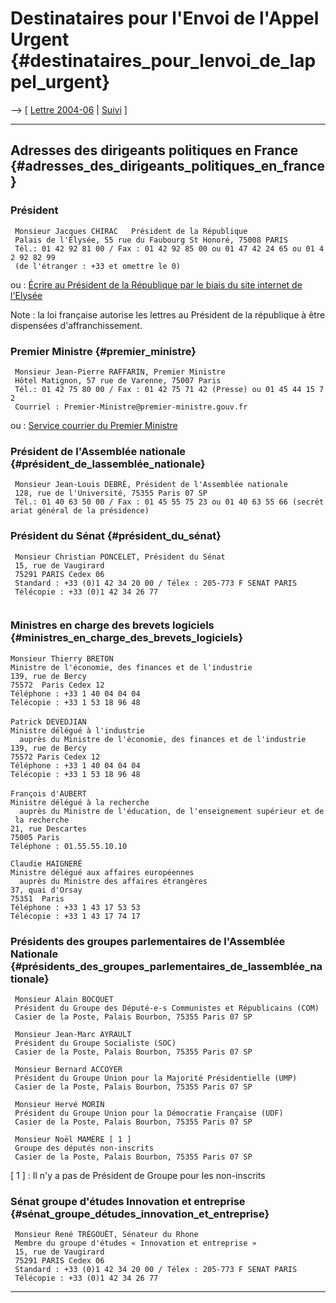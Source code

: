 # Destinataires pour l\'Envoi de l\'Appel Urgent {#destinataires_pour_lenvoi_de_lappel_urgent}

\--\> \[ [ Lettre 2004-06](LtrCons0406Fr "wikilink") \| [
Suivi](LtrConsSendFr0406Fr "wikilink") \]

------------------------------------------------------------------------

## Adresses des dirigeants politiques en France {#adresses_des_dirigeants_politiques_en_france}

### Président

` Monsieur Jacques CHIRAC   Président de la République`\
` Palais de l'Élysée, 55 rue du Faubourg St Honoré, 75008 PARIS`\
` Tél.: 01 42 92 81 00 / Fax : 01 42 92 85 00 ou 01 47 42 24 65 ou 01 42 92 82 99`\
` (de l'étranger : +33 et omettre le 0)`

ou : [Écrire au Président de la République par le biais du site internet
de l\'Elysée](http://www.elysee.fr/ecrire/mail_.htm "wikilink")

Note : la loi française autorise les lettres au Président de la
république à être dispensées d\'affranchissement.

### Premier Ministre {#premier_ministre}

` Monsieur Jean-Pierre RAFFARIN, Premier Ministre `\
` Hôtel Matignon, 57 rue de Varenne, 75007 Paris`\
` Tél.: 01 42 75 80 00 / Fax : 01 42 75 71 42 (Presse) ou 01 45 44 15 72`\
` Courriel : Premier-Ministre@premier-ministre.gouv.fr`

ou : [Service courrier du Premier
Ministre](http://www.premier-ministre.gouv.fr/fr/p.cfm?ref=6959 "wikilink")

### Président de l\'Assemblée nationale {#président_de_lassemblée_nationale}

` Monsieur Jean-Louis DEBRÉ, Président de l'Assemblée nationale`\
` 128, rue de l'Université, 75355 Paris 07 SP`\
` Tél.: 01 40 63 50 00 / Fax : 01 45 55 75 23 ou 01 40 63 55 66 (secrétariat général de la présidence)`

### Président du Sénat {#président_du_sénat}

` Monsieur Christian PONCELET, Président du Sénat`\
` 15, rue de Vaugirard`\
` 75291 PARIS Cedex 06`\
` Standard : +33 (0)1 42 34 20 00 / Télex : 205-773 F SENAT PARIS`\
` Télécopie : +33 (0)1 42 34 26 77`\
` `

### Ministres en charge des brevets logiciels {#ministres_en_charge_des_brevets_logiciels}

`Monsieur Thierry BRETON`\
`Ministre de l'économie, des finances et de l'industrie`\
`139, rue de Bercy`\
`75572  Paris Cedex 12 `\
`Téléphone : +33 1 40 04 04 04 `\
`Télécopie : +33 1 53 18 96 48`\
\
`Patrick DEVEDJIAN`\
`Ministre délégué à l'industrie`\
`  auprès du Ministre de l'économie, des finances et de l'industrie`\
`139, rue de Bercy`\
`75572 Paris Cedex 12`\
`Téléphone : +33 1 40 04 04 04`\
`Télécopie : +33 1 53 18 96 48`\
\
`François d'AUBERT`\
`Ministre délégué à la recherche`\
`  auprès du Ministre de l'éducation, de l'enseignement supérieur et de la recherche`\
`21, rue Descartes`\
`75005 Paris`\
`Téléphone : 01.55.55.10.10`

`Claudie HAIGNERÉ`\
`Ministre délégué aux affaires européennes`\
`  auprès du Ministre des affaires étrangères`\
`37, quai d'Orsay`\
`75351  Paris `\
`Téléphone : +33 1 43 17 53 53 `\
`Télécopie : +33 1 43 17 74 17`

### Présidents des groupes parlementaires de l\'Assemblée Nationale {#présidents_des_groupes_parlementaires_de_lassemblée_nationale}

` Monsieur Alain BOCQUET`\
` Président du Groupe des Député-e-s Communistes et Républicains (COM)`\
` Casier de la Poste, Palais Bourbon, 75355 Paris 07 SP`

` Monsieur Jean-Marc AYRAULT`\
` Président du Groupe Socialiste (SOC)`\
` Casier de la Poste, Palais Bourbon, 75355 Paris 07 SP`

` Monsieur Bernard ACCOYER`\
` Président du Groupe Union pour la Majorité Présidentielle (UMP) `\
` Casier de la Poste, Palais Bourbon, 75355 Paris 07 SP`

` Monsieur Hervé MORIN`\
` Président du Groupe Union pour la Démocratie Française (UDF)`\
` Casier de la Poste, Palais Bourbon, 75355 Paris 07 SP`

` Monsieur Noël MAMÈRE [ 1 ]`\
` Groupe des députés non-inscrits`\
` Casier de la Poste, Palais Bourbon, 75355 Paris 07 SP`

\[ 1 \] : Il n\'y a pas de Président de Groupe pour les non-inscrits

### Sénat groupe d\'études Innovation et entreprise {#sénat_groupe_détudes_innovation_et_entreprise}

` Monsieur René TRÉGOUËT, Sénateur du Rhone  `\
` Membre du groupe d'études « Innovation et entreprise »`\
` 15, rue de Vaugirard`\
` 75291 PARIS Cedex 06`\
` Standard : +33 (0)1 42 34 20 00 / Télex : 205-773 F SENAT PARIS`\
` Télécopie : +33 (0)1 42 34 26 77`

------------------------------------------------------------------------
